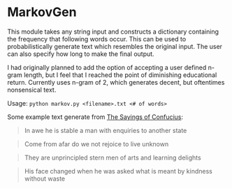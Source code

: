 # MarkovGen
This module takes any string input and constructs a dictionary containing the frequency that following words occur. This can be used to probabilistically generate text which resembles the original input. The user can also specify how long to make the final output. 

I had originally planned to add the option of accepting a user defined n-gram length, but I feel that I reached the point of diminishing educational return. Currently uses n-gram of 2, which generates decent, but oftentimes nonsensical text.

Usage: `python markov.py <filename>.txt <# of words>`

Some example text generate from [The Sayings of Confucius]:
>In awe he is stable a man with enquiries to another state

>Come from afar do we not rejoice to live unknown

>They are unprincipled stern men of arts and learning delights 

>His face changed when he was asked what is meant by kindness without waste

[The Sayings of Confucius]: https://www.gutenberg.org/ebooks/24055